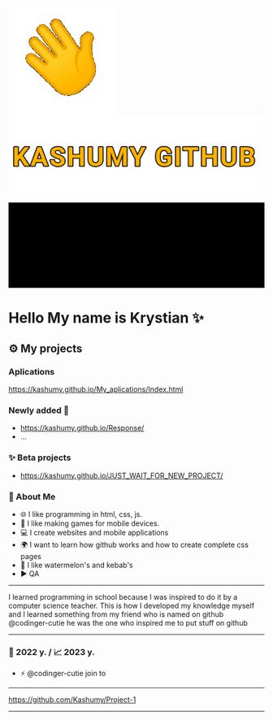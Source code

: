  ![](2.gif) 
![](text2.png)
![](1.gif)

# Hello My name is Krystian ✨

## ⚙️ My projects 
### Aplications 
https://kashumy.github.io/My_aplications/Index.html 
### Newly added 🙂
- https://kashumy.github.io/Response/
- ... 
### ✨ Beta projects

- https://kashumy.github.io/JUST_WAIT_FOR_NEW_PROJECT/ 
### 📌 About Me
- 🌐 I like programming in html, css, js. 
- 🥝 I like making games for mobile devices.
- 💻 I create websites and mobile applications
- 🌍 I want to learn how github works and how to create complete css pages
- 🍉 I like watermelon's and kebab's
- ▶️ QA
_________
I learned programming in school because I was inspired to do it by a computer science teacher. This is how I developed my knowledge myself and I learned something from my friend who is named on github @codinger-cutie he was the one who inspired me to put stuff on github 
_________

### 🎉 2022 y. / 📈 2023 y. 

-  ⚡  @codinger-cutie join to   
__________
https://github.com/Kashumy/Project-1
__________
